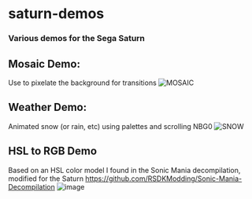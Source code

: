 # saturn-demos
### Various demos for the Sega Saturn
## Mosaic Demo:
Use to pixelate the background for transitions
![MOSAIC](https://github.com/bimmerlabs/saturn-demos/assets/28711621/93c0b708-6192-443e-9ee3-988c0c9b5cfa)
## Weather Demo:
Animated snow (or rain, etc) using palettes and scrolling NBG0
![SNOW](https://github.com/bimmerlabs/saturn-demos/assets/28711621/d6fd4686-5214-4d73-94f8-5a8965c660c3)
## HSL to RGB Demo
Based on an HSL color model I found in the Sonic Mania decompilation, modified for the Saturn
https://github.com/RSDKModding/Sonic-Mania-Decompilation
![image](https://github.com/user-attachments/assets/dd9d320d-1fc2-4663-ab36-07a194e4af45)
